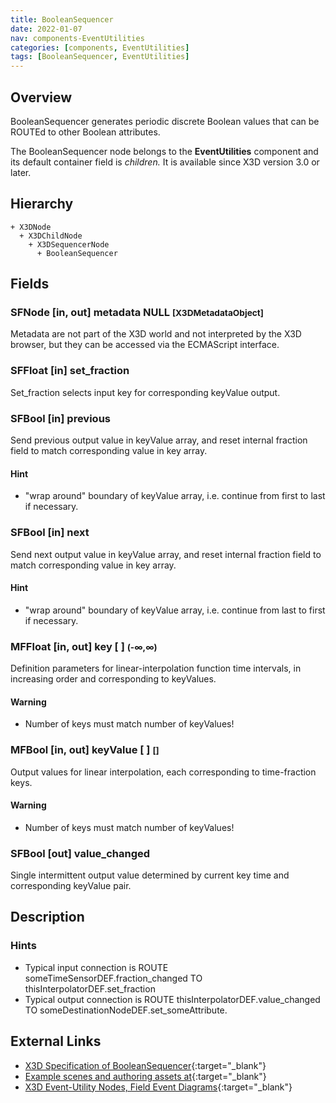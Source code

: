 ```yaml
---
title: BooleanSequencer
date: 2022-01-07
nav: components-EventUtilities
categories: [components, EventUtilities]
tags: [BooleanSequencer, EventUtilities]
---
```

<style>
.post h3 {
  word-spacing: 0.2em;
}
</style>

## Overview

BooleanSequencer generates periodic discrete Boolean values that can be ROUTEd to other Boolean attributes.

The BooleanSequencer node belongs to the **EventUtilities** component and its default container field is *children.* It is available since X3D version 3.0 or later.

## Hierarchy

```
+ X3DNode
  + X3DChildNode
    + X3DSequencerNode
      + BooleanSequencer
```

## Fields

### SFNode [in, out] **metadata** NULL <small>[X3DMetadataObject]</small>

Metadata are not part of the X3D world and not interpreted by the X3D browser, but they can be accessed via the ECMAScript interface.

### SFFloat [in] **set_fraction**

Set_fraction selects input key for corresponding keyValue output.

### SFBool [in] **previous**

Send previous output value in keyValue array, and reset internal fraction field to match corresponding value in key array.

#### Hint

- "wrap around" boundary of keyValue array, i.e. continue from first to last if necessary.

### SFBool [in] **next**

Send next output value in keyValue array, and reset internal fraction field to match corresponding value in key array.

#### Hint

- "wrap around" boundary of keyValue array, i.e. continue from last to first if necessary.

### MFFloat [in, out] **key** [ ] <small>(-∞,∞)</small>

Definition parameters for linear-interpolation function time intervals, in increasing order and corresponding to keyValues.

#### Warning

- Number of keys must match number of keyValues!

### MFBool [in, out] **keyValue** [ ] <small>[]</small>

Output values for linear interpolation, each corresponding to time-fraction keys.

#### Warning

- Number of keys must match number of keyValues!

### SFBool [out] **value_changed**

Single intermittent output value determined by current key time and corresponding keyValue pair.

## Description

### Hints

- Typical input connection is ROUTE someTimeSensorDEF.fraction_changed TO thisInterpolatorDEF.set_fraction
- Typical output connection is ROUTE thisInterpolatorDEF.value_changed TO someDestinationNodeDEF.set_someAttribute.

## External Links

- [X3D Specification of BooleanSequencer](https://www.web3d.org/documents/specifications/19775-1/V4.0/Part01/components/eventUtilities.html#BooleanSequencer){:target="_blank"}
- [Example scenes and authoring assets at](https://x3dgraphics.com/examples/X3dForWebAuthors/Chapter09-EventUtilitiesScripting){:target="_blank"}
- [X3D Event-Utility Nodes, Field Event Diagrams](https://x3dgraphics.com/examples/X3dForWebAuthors/Chapter09-EventUtilitiesScripting/X3dEventUtilityNodeEventDiagrams.pdf){:target="_blank"}
